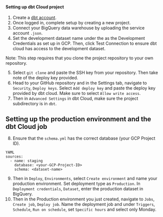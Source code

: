 #### Setting up dbt Cloud project

1. Create a [dbt account](https://www.getdbt.com/).
2. Once logged in, complete setup by creating a new project.
3. Connect your BigQuery data warehouse by uploading the service account `.json`.
4. Set the development dataset name under the as the Development Credentials as set up in GCP. Then, click Test Connection to ensure dbt cloud has access to the development dataset.

Note: This step requires that you clone the project repository to your own repository.

5. Select `git clone` and paste the SSH key from your repository. Then take note of the deploy key provided.
6. Head to your GitHub repository and in the Settings tab, navigate to `Security`, `Deploy keys`. Select `Add deploy key` and paste the deploy key provided by dbt cloud. Make sure to select `Allow write access`.
7. Then in `Advanced Settings` in dbt Cloud, make sure the project subdirectory is in `dbt`.

## Setting up the production environment and the dbt Cloud job
8. Ensure that the `schema.yml` has the correct database (your GCP Project ID).
```
YAML
sources:
  - name: staging
    database: <your-GCP-Project-ID>
    schema: <dataset-name>
```
9. Then in `Deploy`, `Environments`, select `Create environment` and name your production environment. Set deployment type as `Production`. In `Deployment credentials`, `Dataset`, enter the production dataset in BigQuery.
10. Then in the Production environment you just created, navigate to `Jobs`, `Create job`, `Deploy job`. Name the deployment job and under `Triggers`, `Schedule`, `Run on schedule`, set `Specific hours` and select only Monday.